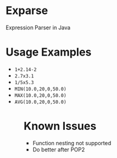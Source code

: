 # Exparse
Expression Parser in Java

# Usage Examples
<ul>
<li><code>1+2.14-2</code></li>
<li><code>2.7x3.1</code></li>
<li><code>1/5x5.3</code></li>
<li><code>MIN(10.0,20,0,50.0)</code></li>
<li><code>MAX(10.0,20,0,50.0)</code></li>
<li><code>AVG(10.0,20,0,50.0)</code></li>
<ul>

# Known Issues
<ul>
<li>Function nesting not supported</li>
<li>Do better after POP2</li>
<ul>
